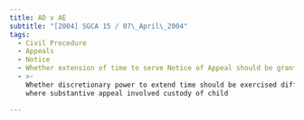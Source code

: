 ```yaml
---
title: AD v AE
subtitle: "[2004] SGCA 15 / 07\_April\_2004"
tags:
  - Civil Procedure
  - Appeals
  - Notice
  - Whether extension of time to serve Notice of Appeal should be granted
  - >-
    Whether discretionary power to extend time should be exercised differently
    where substantive appeal involved custody of child

---
```


